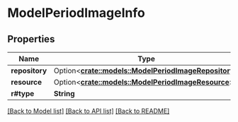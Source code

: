 # ModelPeriodImageInfo

## Properties

Name | Type | Description | Notes
------------ | ------------- | ------------- | -------------
**repository** | Option<[**crate::models::ModelPeriodImageRepository**](model.ImageRepository.md)> |  | [optional]
**resource** | Option<[**crate::models::ModelPeriodImageResource**](model.ImageResource.md)> |  | [optional]
**r#type** | **String** |  | 

[[Back to Model list]](../README.md#documentation-for-models) [[Back to API list]](../README.md#documentation-for-api-endpoints) [[Back to README]](../README.md)


